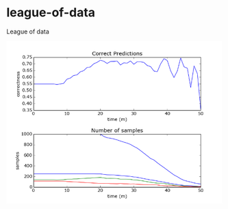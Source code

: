 # league-of-data
League of data

![screenshot](https://github.com/sethtroisi/league-of-data/blob/master/Extra/figure_1.png)
